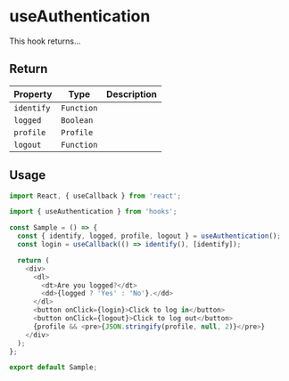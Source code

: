 # useAuthentication

This hook returns...

## Return

| Property   | Type       | Description |
| ---------- | ---------- | ----------- |
| `identify` | `Function` |             |
| `logged`   | `Boolean`  |             |
| `profile`  | `Profile`  |             |
| `logout`   | `Function` |             |

## Usage

```javascript
import React, { useCallback } from 'react';

import { useAuthentication } from 'hooks';

const Sample = () => {
  const { identify, logged, profile, logout } = useAuthentication();
  const login = useCallback(() => identify(), [identify]);

  return (
    <div>
      <dl>
        <dt>Are you logged?</dt>
        <dd>{logged ? 'Yes' : 'No'}.</dd>
      </dl>
      <button onClick={login}>Click to log in</button>
      <button onClick={logout}>Click to log out</button>
      {profile && <pre>{JSON.stringify(profile, null, 2)}</pre>}
    </div>
  );
};

export default Sample;
```
